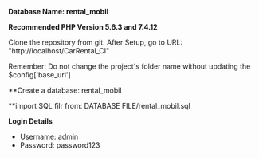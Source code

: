 **Database Name: rental_mobil**

**Recommended PHP Version 5.6.3 and 7.4.12**

Clone the repository from git.
After Setup, go to URL: "http://localhost/CarRental_CI"

Remember: Do not change the project's folder name without updating the $config['base_url']

**Create a database: rental_mobil

**import SQL filr from: DATABASE FILE/rental_mobil.sql

**Login Details** 

- Username: admin
- Password: password123